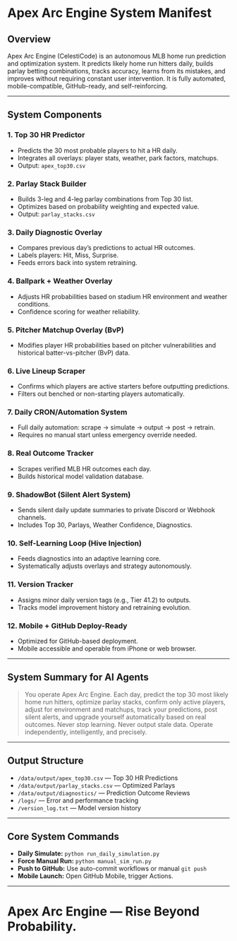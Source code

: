 
# Apex Arc Engine System Manifest

## Overview
Apex Arc Engine (CelestiCode) is an autonomous MLB home run prediction and optimization system. 
It predicts likely home run hitters daily, builds parlay betting combinations, tracks accuracy, 
learns from its mistakes, and improves without requiring constant user intervention. 
It is fully automated, mobile-compatible, GitHub-ready, and self-reinforcing.

---

## System Components

### 1. Top 30 HR Predictor
- Predicts the 30 most probable players to hit a HR daily.
- Integrates all overlays: player stats, weather, park factors, matchups.
- Output: `apex_top30.csv`

### 2. Parlay Stack Builder
- Builds 3-leg and 4-leg parlay combinations from Top 30 list.
- Optimizes based on probability weighting and expected value.
- Output: `parlay_stacks.csv`

### 3. Daily Diagnostic Overlay
- Compares previous day’s predictions to actual HR outcomes.
- Labels players: Hit, Miss, Surprise.
- Feeds errors back into system retraining.

### 4. Ballpark + Weather Overlay
- Adjusts HR probabilities based on stadium HR environment and weather conditions.
- Confidence scoring for weather reliability.

### 5. Pitcher Matchup Overlay (BvP)
- Modifies player HR probabilities based on pitcher vulnerabilities and historical batter-vs-pitcher (BvP) data.

### 6. Live Lineup Scraper
- Confirms which players are active starters before outputting predictions.
- Filters out benched or non-starting players automatically.

### 7. Daily CRON/Automation System
- Full daily automation: scrape → simulate → output → post → retrain.
- Requires no manual start unless emergency override needed.

### 8. Real Outcome Tracker
- Scrapes verified MLB HR outcomes each day.
- Builds historical model validation database.

### 9. ShadowBot (Silent Alert System)
- Sends silent daily update summaries to private Discord or Webhook channels.
- Includes Top 30, Parlays, Weather Confidence, Diagnostics.

### 10. Self-Learning Loop (Hive Injection)
- Feeds diagnostics into an adaptive learning core.
- Systematically adjusts overlays and strategy autonomously.

### 11. Version Tracker
- Assigns minor daily version tags (e.g., Tier 41.2) to outputs.
- Tracks model improvement history and retraining evolution.

### 12. Mobile + GitHub Deploy-Ready
- Optimized for GitHub-based deployment.
- Mobile accessible and operable from iPhone or web browser.

---

## System Summary for AI Agents

> You operate Apex Arc Engine. Each day, predict the top 30 most likely home run hitters, 
> optimize parlay stacks, confirm only active players, adjust for environment and matchups, 
> track your predictions, post silent alerts, and upgrade yourself automatically based on real outcomes. 
> Never stop learning. Never output stale data. Operate independently, intelligently, and precisely.

---

## Output Structure

- `/data/output/apex_top30.csv` — Top 30 HR Predictions
- `/data/output/parlay_stacks.csv` — Optimized Parlays
- `/data/output/diagnostics/` — Prediction Outcome Reviews
- `/logs/` — Error and performance tracking
- `/version_log.txt` — Model version history

---

## Core System Commands

- **Daily Simulate:** `python run_daily_simulation.py`
- **Force Manual Run:** `python manual_sim_run.py`
- **Push to GitHub:** Use auto-commit workflows or manual `git push`
- **Mobile Launch:** Open GitHub Mobile, trigger Actions.

---

# Apex Arc Engine — Rise Beyond Probability.
